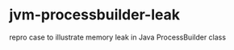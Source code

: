 jvm-processbuilder-leak
=======================

repro case to illustrate memory leak in Java ProcessBuilder class
